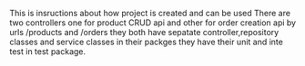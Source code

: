 This is insructions about how project is created and can be used
There are two controllers one for product CRUD api and other for order creation api
by urls /products and /orders
they both have sepatate controller,repository classes and service classes in their packges
they have their unit and inte test in test package.
